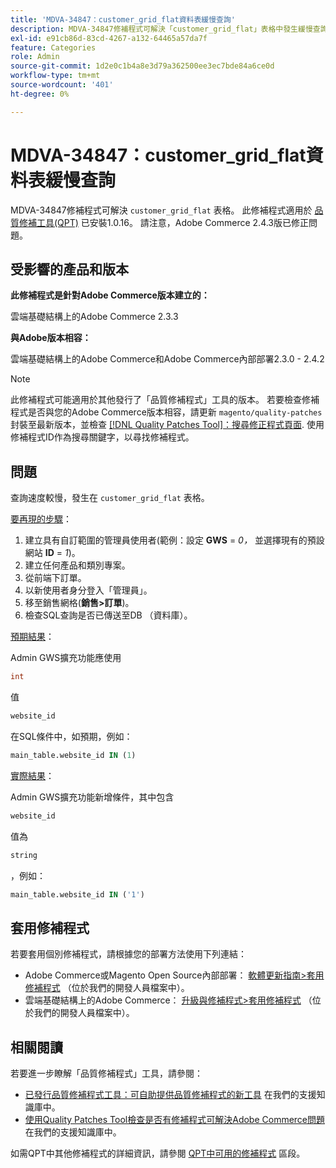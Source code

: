 ```yaml
---
title: 'MDVA-34847：customer_grid_flat資料表緩慢查詢'
description: MDVA-34847修補程式可解決「customer_grid_flat」表格中發生緩慢查詢的問題。 安裝[Quality Patches Tool (QPT)](/help/announcements/adobe-commerce-announcements/magento-quality-patches-released-new-tool-to-self-serve-quality-patches.md) 1.0.16後，即可使用此修補程式。 請注意，Adobe Commerce 2.4.3版已修正問題。
exl-id: e91cb86d-83cd-4267-a132-64465a57da7f
feature: Categories
role: Admin
source-git-commit: 1d2e0c1b4a8e3d79a362500ee3ec7bde84a6ce0d
workflow-type: tm+mt
source-wordcount: '401'
ht-degree: 0%

---
```


# MDVA-34847：customer_grid_flat資料表緩慢查詢

MDVA-34847修補程式可解決 `customer_grid_flat` 表格。 此修補程式適用於 [品質修補工具(QPT)](/help/announcements/adobe-commerce-announcements/magento-quality-patches-released-new-tool-to-self-serve-quality-patches.md) 已安裝1.0.16。 請注意，Adobe Commerce 2.4.3版已修正問題。

## 受影響的產品和版本

**此修補程式是針對Adobe Commerce版本建立的：**

雲端基礎結構上的Adobe Commerce 2.3.3

**與Adobe版本相容：**

雲端基礎結構上的Adobe Commerce和Adobe Commerce內部部署2.3.0 - 2.4.2

>[!NOTE]
>
>此修補程式可能適用於其他發行了「品質修補程式」工具的版本。 若要檢查修補程式是否與您的Adobe Commerce版本相容，請更新 `magento/quality-patches` 封裝至最新版本，並檢查 [[!DNL Quality Patches Tool]：搜尋修正程式頁面](https://devdocs.magento.com/quality-patches/tool.html#patch-grid). 使用修補程式ID作為搜尋關鍵字，以尋找修補程式。

## 問題

查詢速度較慢，發生在 `customer_grid_flat` 表格。

<u>要再現的步驟</u>：

1. 建立具有自訂範圍的管理員使用者(範例：設定 **GWS** = *0，* 並選擇現有的預設網站 **ID** = *1*)。
1. 建立任何產品和類別專案。
1. 從前端下訂單。
1. 以新使用者身分登入「管理員」。
1. 移至銷售網格(**銷售>訂單**)。
1. 檢查SQL查詢是否已傳送至DB （資料庫）。

<u>預期結果</u>：

Admin GWS擴充功能應使用

```sql
int
```

值

```sql
website_id
```

在SQL條件中，如預期，例如：

```sql
main_table.website_id IN (1)
```

<u>實際結果</u>：

Admin GWS擴充功能新增條件，其中包含

```sql
website_id
```

值為

```sql
string
```

，例如：

```sql
main_table.website_id IN ('1')
```

## 套用修補程式

若要套用個別修補程式，請根據您的部署方法使用下列連結：

* Adobe Commerce或Magento Open Source內部部署： [軟體更新指南>套用修補程式](https://devdocs.magento.com/guides/v2.4/comp-mgr/patching/mqp.html) （位於我們的開發人員檔案中）。
* 雲端基礎結構上的Adobe Commerce： [升級與修補程式>套用修補程式](https://devdocs.magento.com/cloud/project/project-patch.html) （位於我們的開發人員檔案中）。

## 相關閱讀

若要進一步瞭解「品質修補程式」工具，請參閱：

* [已發行品質修補程式工具：可自助提供品質修補程式的新工具](/help/announcements/adobe-commerce-announcements/magento-quality-patches-released-new-tool-to-self-serve-quality-patches.md) 在我們的支援知識庫中。
* [使用Quality Patches Tool檢查是否有修補程式可解決Adobe Commerce問題](/help/support-tools/patches-available-in-qpt-tool/check-patch-for-magento-issue-with-magento-quality-patches.md) 在我們的支援知識庫中。

如需QPT中其他修補程式的詳細資訊，請參閱 [QPT中可用的修補程式](https://support.magento.com/hc/en-us/sections/360010506631-Patches-available-in-QPT-tool-) 區段。
